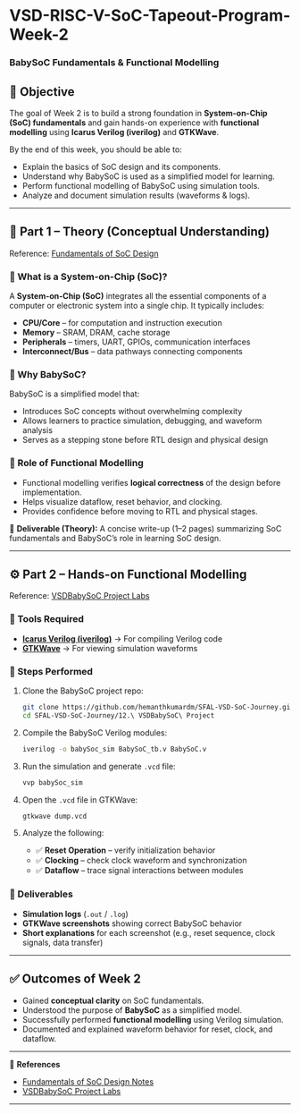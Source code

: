 # VSD-RISC-V-SoC-Tapeout-Program-Week-2
###  BabySoC Fundamentals & Functional Modelling

## 📌 Objective

The goal of Week 2 is to build a strong foundation in **System-on-Chip (SoC) fundamentals** and gain hands-on experience with **functional modelling** using **Icarus Verilog (iverilog)** and **GTKWave**.

By the end of this week, you should be able to:

* Explain the basics of SoC design and its components.
* Understand why BabySoC is used as a simplified model for learning.
* Perform functional modelling of BabySoC using simulation tools.
* Analyze and document simulation results (waveforms & logs).

---

## 📝 Part 1 – Theory (Conceptual Understanding)

Reference: [Fundamentals of SoC Design](https://github.com/hemanthkumardm/SFAL-VSD-SoC-Journey/tree/main/11.%20Fundamentals%20of%20SoC%20Design)

### 🔹 What is a System-on-Chip (SoC)?

A **System-on-Chip (SoC)** integrates all the essential components of a computer or electronic system into a single chip. It typically includes:

* **CPU/Core** – for computation and instruction execution
* **Memory** – SRAM, DRAM, cache storage
* **Peripherals** – timers, UART, GPIOs, communication interfaces
* **Interconnect/Bus** – data pathways connecting components

### 🔹 Why BabySoC?

BabySoC is a simplified model that:

* Introduces SoC concepts without overwhelming complexity
* Allows learners to practice simulation, debugging, and waveform analysis
* Serves as a stepping stone before RTL design and physical design

### 🔹 Role of Functional Modelling

* Functional modelling verifies **logical correctness** of the design before implementation.
* Helps visualize dataflow, reset behavior, and clocking.
* Provides confidence before moving to RTL and physical stages.

📄 **Deliverable (Theory):**
A concise write-up (1–2 pages) summarizing SoC fundamentals and BabySoC’s role in learning SoC design.

---

## ⚙️ Part 2 – Hands-on Functional Modelling

Reference: [VSDBabySoC Project Labs](https://github.com/hemanthkumardm/SFAL-VSD-SoC-Journey/tree/main/12.%20VSDBabySoC%20Project)

### 🔹 Tools Required

* **[Icarus Verilog (iverilog)](http://iverilog.icarus.com/)** → For compiling Verilog code
* **[GTKWave](http://gtkwave.sourceforge.net/)** → For viewing simulation waveforms

### 🔹 Steps Performed

1. Clone the BabySoC project repo:

   ```bash
   git clone https://github.com/hemanthkumardm/SFAL-VSD-SoC-Journey.git
   cd SFAL-VSD-SoC-Journey/12.\ VSDBabySoC\ Project
   ```

2. Compile the BabySoC Verilog modules:

   ```bash
   iverilog -o babySoc_sim BabySoC_tb.v BabySoC.v
   ```

3. Run the simulation and generate `.vcd` file:

   ```bash
   vvp babySoc_sim
   ```

4. Open the `.vcd` file in GTKWave:

   ```bash
   gtkwave dump.vcd
   ```

5. Analyze the following:

   * ✅ **Reset Operation** – verify initialization behavior
   * ✅ **Clocking** – check clock waveform and synchronization
   * ✅ **Dataflow** – trace signal interactions between modules

### 🔹 Deliverables

* **Simulation logs** (`.out` / `.log`)
* **GTKWave screenshots** showing correct BabySoC behavior
* **Short explanations** for each screenshot (e.g., reset sequence, clock signals, data transfer)

---

## ✅ Outcomes of Week 2

* Gained **conceptual clarity** on SoC fundamentals.
* Understood the purpose of **BabySoC** as a simplified model.
* Successfully performed **functional modelling** using Verilog simulation.
* Documented and explained waveform behavior for reset, clock, and dataflow.

---

🔗 **References**

* [Fundamentals of SoC Design Notes](https://github.com/hemanthkumardm/SFAL-VSD-SoC-Journey/tree/main/11.%20Fundamentals%20of%20SoC%20Design)
* [VSDBabySoC Project Labs](https://github.com/hemanthkumardm/SFAL-VSD-SoC-Journey/tree/main/12.%20VSDBabySoC%20Project)

---
